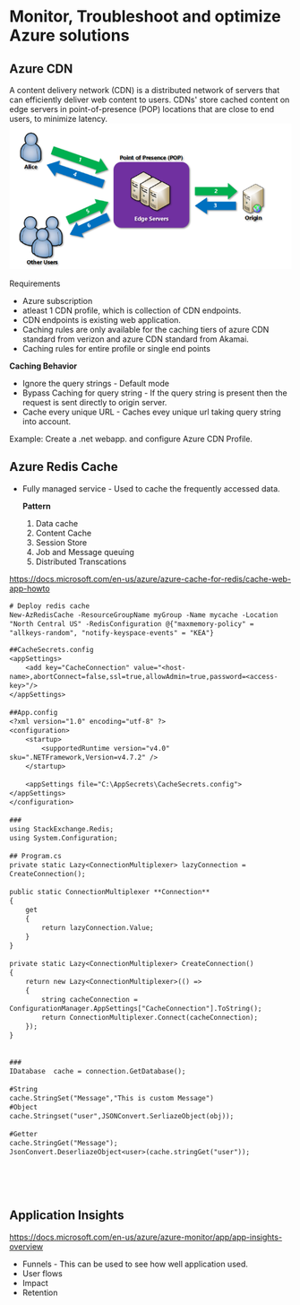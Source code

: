 # Monitor, Troubleshoot and optimize Azure solutions

## Azure CDN

A content delivery network (CDN) is a distributed network of servers that can efficiently deliver web content to users. CDNs' store cached content on edge servers in point-of-presence (POP) locations that are close to end users, to minimize latency.
![](2021-09-30-21-45-19.png)


Requirements

- Azure subscription
- atleast 1 CDN profile, which is collection of CDN endpoints.
- CDN endpoints is existing web application.
- Caching rules are only available for the caching tiers of azure CDN standard from verizon and azure CDN standard from Akamai.
- Caching rules for entire profile or single end points

**Caching Behavior**
- Ignore the query strings - Default mode
- Bypass Caching for query string - If the query string is present then the request is sent directly to origin server.
- Cache every unique URL - Caches  evey unique url taking query string into account.


Example: Create a .net webapp. and configure Azure CDN Profile.

## Azure Redis Cache
- Fully managed service - Used to cache the frequently accessed data.
  
  **Pattern**
  1. Data cache
  2. Content Cache
  3. Session Store
  4. Job and Message queuing
  5. Distributed Transcations

https://docs.microsoft.com/en-us/azure/azure-cache-for-redis/cache-web-app-howto


```
# Deploy redis cache
New-AzRedisCache -ResourceGroupName myGroup -Name mycache -Location "North Central US" -RedisConfiguration @{"maxmemory-policy" = "allkeys-random", "notify-keyspace-events" = "KEA"}
```
```
##CacheSecrets.config
<appSettings>
    <add key="CacheConnection" value="<host-name>,abortConnect=false,ssl=true,allowAdmin=true,password=<access-key>"/>
</appSettings>

##App.config
<?xml version="1.0" encoding="utf-8" ?>
<configuration>
    <startup> 
        <supportedRuntime version="v4.0" sku=".NETFramework,Version=v4.7.2" />
    </startup>

    <appSettings file="C:\AppSecrets\CacheSecrets.config"></appSettings>
</configuration>

###
using StackExchange.Redis;
using System.Configuration;

## Program.cs
private static Lazy<ConnectionMultiplexer> lazyConnection = CreateConnection();

public static ConnectionMultiplexer **Connection**
{
    get
    {
        return lazyConnection.Value;
    }
}

private static Lazy<ConnectionMultiplexer> CreateConnection()
{
    return new Lazy<ConnectionMultiplexer>(() =>
    {
        string cacheConnection = ConfigurationManager.AppSettings["CacheConnection"].ToString();
        return ConnectionMultiplexer.Connect(cacheConnection);
    });
}


###
IDatabase  cache = connection.GetDatabase();

#String
cache.StringSet("Message","This is custom Message")
#Object
cache.Stringset("user",JSONConvert.SerliazeObject(obj));

#Getter
cache.StringGet("Message");
JsonConvert.DeserliazeObject<user>(cache.stringGet("user"));





```





## Application Insights

https://docs.microsoft.com/en-us/azure/azure-monitor/app/app-insights-overview

- Funnels - This can be used to see how well  application used.
- User flows
- Impact
- Retention


